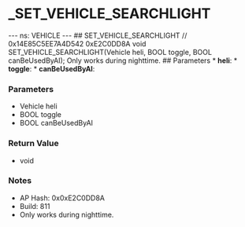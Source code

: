 # _SET_VEHICLE_SEARCHLIGHT

--- ns: VEHICLE --- ## SET_VEHICLE_SEARCHLIGHT  // 0x14E85C5EE7A4D542 0xE2C0DD8A void SET_VEHICLE_SEARCHLIGHT(Vehicle heli, BOOL toggle, BOOL canBeUsedByAI);  Only works during nighttime.  ## Parameters * **heli**: * **toggle**: * **canBeUsedByAI**:

### Parameters
* Vehicle heli
* BOOL toggle
* BOOL canBeUsedByAI

### Return Value
* void

### Notes
* AP Hash: 0x0xE2C0DD8A
* Build: 811
* Only works during nighttime.

